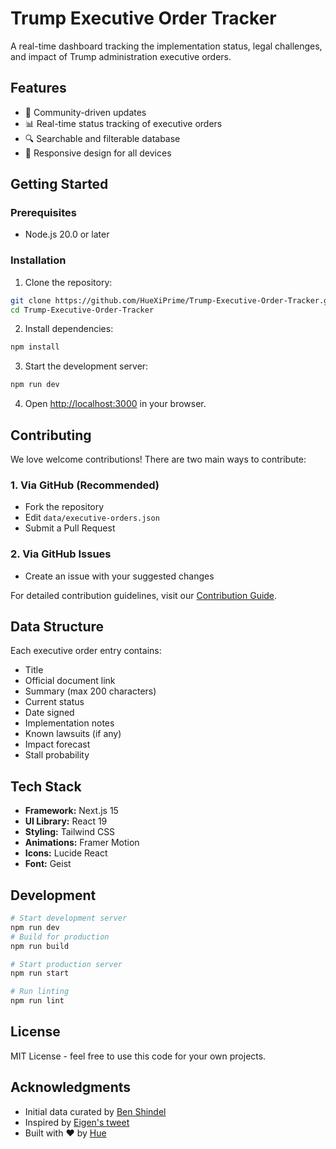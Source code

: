 # Trump Executive Order Tracker

A real-time dashboard tracking the implementation status, legal challenges, and impact of Trump administration executive orders.

## Features

- 🤝 Community-driven updates
- 📊 Real-time status tracking of executive orders
- 🔍 Searchable and filterable database
- 📱 Responsive design for all devices

## Getting Started

### Prerequisites

- Node.js 20.0 or later

### Installation

1. Clone the repository:

```bash
git clone https://github.com/HueXiPrime/Trump-Executive-Order-Tracker.git
cd Trump-Executive-Order-Tracker
```

2. Install dependencies:

```bash
npm install
```

3. Start the development server:

```bash
npm run dev
```

4. Open [http://localhost:3000](http://localhost:3000) in your browser.

## Contributing

We love welcome contributions! There are two main ways to contribute:

### 1. Via GitHub (Recommended)

- Fork the repository
- Edit `data/executive-orders.json`
- Submit a Pull Request

### 2. Via GitHub Issues

- Create an issue with your suggested changes

For detailed contribution guidelines, visit our [Contribution Guide](https://www.theexecutiveordertracker.com/contribute).

## Data Structure

Each executive order entry contains:

- Title
- Official document link
- Summary (max 200 characters)
- Current status
- Date signed
- Implementation notes
- Known lawsuits (if any)
- Impact forecast
- Stall probability

## Tech Stack

- **Framework:** Next.js 15
- **UI Library:** React 19
- **Styling:** Tailwind CSS
- **Animations:** Framer Motion
- **Icons:** Lucide React
- **Font:** Geist

## Development

```bash
# Start development server
npm run dev
# Build for production
npm run build

# Start production server
npm run start

# Run linting
npm run lint
```

## License

MIT License - feel free to use this code for your own projects.

## Acknowledgments

- Initial data curated by [Ben Shindel](https://x.com/BenShindel)
- Inspired by [Eigen's tweet](https://x.com/eigenrobot/status/1882143122945401306)
- Built with ❤️ by [Hue](https://x.com/huexi_)
